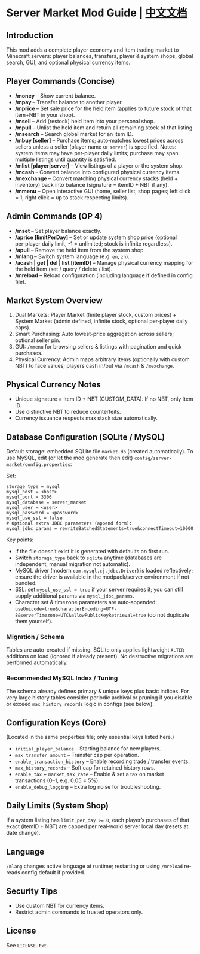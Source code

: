 # Server Market Mod Guide | [中文文档](./README_ZH.md)

## Introduction
This mod adds a complete player economy and item trading market to Minecraft servers: player balances, transfers, player & system shops, global search, GUI, and optional physical currency items.

## Player Commands (Concise)
- **/money** – Show current balance.
- **/mpay <player> <amount>** – Transfer balance to another player.
- **/mprice <price>** – Set sale price for the held item (applies to future stock of that item+NBT in your shop).
- **/msell <quantity>** – Add (restock) held item into your personal shop.
- **/mpull** – Unlist the held item and return all remaining stock of that listing.
- **/msearch <itemID>** – Search global market for an item ID.
- **/mbuy <quantity> <itemID> [seller]** – Purchase items; auto‑matches lowest prices across sellers unless a seller (player name or `server`) is specified. Notes: system items may have per‑player daily limits; purchase may span multiple listings until quantity is satisfied.
- **/mlist [player|server]** – View listings of a player or the system shop.
- **/mcash <value> <quantity>** – Convert balance into configured physical currency items.
- **/mexchange <quantity>** – Convert matching physical currency stacks (held + inventory) back into balance (signature = itemID + NBT if any).
- **/mmenu** – Open interactive GUI (home, seller list, shop pages; left click = 1, right click = up to stack respecting limits).

## Admin Commands (OP 4)
- **/mset <player> <amount>** – Set player balance exactly.
- **/aprice <price> [limitPerDay]** – Set or update system shop price (optional per‑player daily limit, -1 = unlimited; stock is infinite regardless).
- **/apull** – Remove the held item from the system shop.
- **/mlang <language>** – Switch system language (e.g. `en`, `zh`).
- **/acash <value> | get | del | list [itemID]** – Manage physical currency mapping for the held item (set / query / delete / list).
- **/mreload** – Reload configuration (including language if defined in config file).

## Market System Overview
1. Dual Markets: Player Market (finite player stock, custom prices) + System Market (admin defined, infinite stock, optional per‑player daily caps).
2. Smart Purchasing: Auto lowest-price aggregation across sellers; optional seller pin.
3. GUI: `/mmenu` for browsing sellers & listings with pagination and quick purchases.
4. Physical Currency: Admin maps arbitrary items (optionally with custom NBT) to face values; players cash in/out via `/mcash` & `/mexchange`.

## Physical Currency Notes
- Unique signature = Item ID + NBT (CUSTOM_DATA). If no NBT, only Item ID.
- Use distinctive NBT to reduce counterfeits.
- Currency issuance respects max stack size automatically.

## Database Configuration (SQLite / MySQL)
Default storage: embedded SQLite file `market.db` (created automatically). To use MySQL, edit (or let the mod generate then edit) `config/server-market/config.properties`:

Set:
```
storage_type = mysql
mysql_host = <host>
mysql_port = 3306
mysql_database = server_market
mysql_user = <user>
mysql_password = <password>
mysql_use_ssl = false
# Optional extra JDBC parameters (append form):
mysql_jdbc_params = rewriteBatchedStatements=true&connectTimeout=10000
```
Key points:
- If the file doesn’t exist it is generated with defaults on first run.
- Switch `storage_type` back to `sqlite` anytime (databases are independent; manual migration not automatic).
- MySQL driver (modern `com.mysql.cj.jdbc.Driver`) is loaded reflectively; ensure the driver is available in the modpack/server environment if not bundled.
- SSL: set `mysql_use_ssl = true` if your server requires it; you can still supply additional params via `mysql_jdbc_params`.
- Character set & timezone parameters are auto‑appended: `useUnicode=true&characterEncoding=UTF-8&serverTimezone=UTC&allowPublicKeyRetrieval=true` (do not duplicate them yourself).

### Migration / Schema
Tables are auto-created if missing. SQLite only applies lightweight `ALTER` additions on load (ignored if already present). No destructive migrations are performed automatically.

### Recommended MySQL Index / Tuning
The schema already defines primary & unique keys plus basic indices. For very large history tables consider periodic archival or pruning if you disable or exceed `max_history_records` logic in configs (see below).

## Configuration Keys (Core)
(Located in the same properties file; only essential keys listed here.)
- `initial_player_balance` – Starting balance for new players.
- `max_transfer_amount` – Transfer cap per operation.
- `enable_transaction_history` – Enable recording trade / transfer events.
- `max_history_records` – Soft cap for retained history rows.
- `enable_tax` + `market_tax_rate` – Enable & set a tax on market transactions (0–1, e.g. 0.05 = 5%).
- `enable_debug_logging` – Extra log noise for troubleshooting.

## Daily Limits (System Shop)
If a system listing has `limit_per_day >= 0`, each player’s purchases of that exact (itemID + NBT) are capped per real‑world server local day (resets at date change).

## Language
`/mlang` changes active language at runtime; restarting or using `/mreload` re-reads config default if provided.

## Security Tips
- Use custom NBT for currency items.
- Restrict admin commands to trusted operators only.

## License
See `LICENSE.txt`.
